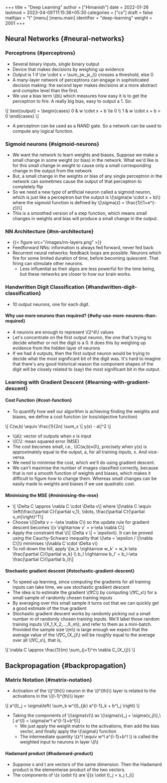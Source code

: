 +++
title = "Deep Learning"
author = ["Himanish"]
date = 2022-01-26
lastmod = 2023-04-09T11:15:36+05:30
categories = ["cs"]
draft = false
mathjax = "t"
[menu]
  [menu.main]
    identifier = "deep-learning"
    weight = 2001
+++

## Neural Networks {#neural-networks}


### Perceptrons {#perceptrons}

-   Several binary inputs, single binary output
-   Device that makes decisions by weighing up evidence
-   Output is 1 if \\(w \cdot x = \sum\_jw\_jx\_j\\) crosses a threshold, else 0
-   A many-layer network of perceptrons can engage in sophisticated decision making: the second layer makes decisions at a more abstract and complex level than the first.
-   We use a bias term \\(b\\) which measures how easy it is to get the perceptron to fire. A really big bias, easy to output a 1. So:

\\[ \text{output} = \begin{cases}
0 & w \cdot x + b \le 0 \\\\
1 & w \cdot x + b > 0
\end{cases}
\\]

-   A perceptron can be used as a NAND gate. So a network can be used to compute any logical function.


### Sigmoid neurons {#sigmoid-neurons}

-   We want the network to learn weights and biases. Suppose we make a small change in some weight (or bias) in the network. What we'd like is for this small change in weight to cause only a small corresponding change in the output from the network
-   But, a small change in the weights or bias of any single perceptron in the network can sometimes cause the output of that perceptron to completely flip
-   So we need a new type of artificial neuron called a sigmoid neuron, which is just like a perceptron but the output is \\(\sigma(w \cdot x + b)\\) where the sigmoid function is defined by \\[\sigma(z) = \frac{1}{1+e^{-z}}\\]
-   This is a smoothed version of a step function, which means small changes in weights and bias will produce a small change in the output.


### NN Architecture {#nn-architecture}

-   {{< figure src="/images/nn-layers.png" >}}
-   Feedforward NNs: information is always fed forward, never fed back
-   Recurrent neural networks: feedback loops are possible. Neurons which fire for some limited duration of time, before becoming quiescent. That firing can stimulate other neurons.
    -   Less influential as their algos are less powerful for the time being, but these networks are closer to how our brain works.


### Handwritten Digit Classification {#handwritten-digit-classification}

-   10 output neurons, one for each digit.


#### Why use more neurons than required? {#why-use-more-neurons-than-required}

-   4 neurons are enough to represent \\(2^4\\) values
-   Let's concentrate on the first output neuron, the one that's trying to decide whether or not the digit is a 0. It does this by weighing up evidence from the hidden layer of neurons
-   If we had 4 outputs, then the first output neuron would be trying to decide what the most significant bit of the digit was. It's hard to imagine that there's any good historical reason the component shapes of the digit will be closely related to (say) the most significant bit in the output.


### Learning with Gradient Descent {#learning-with-gradient-descent}


#### Cost Function {#cost-function}

-   To quantify how well our algorithm is achieving finding the weights and biases, we define a cost function (or loss/objective function)

\\[ C(w,b) \equiv \frac{1}{2n} \sum\_x \\| y(x) - a\\|^2 \\]

-   \\(a\\): vector of outputs when x is input
-   \\(C\\): mean squared error (MSE)
-   The cost becomes small, i.e., \\(C(w,b)≈0\\), precisely when y(x) is approximately equal to the output, a, for all training inputs, x. And vice-versa.
-   We need to minimise the cost, which we'll do using gradient descent.
-   We can't maximise the number of images classified correctly, because that is not a smooth function of weights and biases, which makes it difficult to figure how to change them. Whereas small changes can be easily made to weights and biases if we use quadratic cost.


#### Minimising the MSE {#minimising-the-mse}

-   \\[  \Delta C \approx \nabla C \cdot \Delta v\\] where \\[\nabla C \equiv \left(\frac{\partial C}{\partial v\_1}, \ldots,
      \frac{\partial C}{\partial v\_m}\right)^T\\]
-   Choose \\(\Delta v = -\eta \nabla C\\) so the update rule for gradient descent becomes \\[v \rightarrow v' = v-\eta \nabla C\\]
-   Apply the constraint that \\(\\| \Delta v \\| = \epsilon\\). It can be proved using the Cauchy-Schwarz inequality that \\(\eta = \epsilon / \\|\nabla C\\|\\) minimises \\(\nabla C \cdot \Delta v\\)
-   To roll down the hill, apply \\[w\_k \rightarrow w\_k' = w\_k-\eta \frac{\partial C}{\partial w\_k} \\\\
      b\_l \rightarrow b\_l' = b\_l-\eta \frac{\partial C}{\partial b\_l}\\]


#### Stochastic gradient descent {#stochastic-gradient-descent}

-   To speed up learning, since computing the gradients for all training inputs can take time, we use stochastic gradient descent
-   The idea is to estimate the gradient \\(∇C\\) by computing \\(∇C\_x\\) for a small sample of randomly chosen training inputs
-   By averaging over this small sample it turns out that we can quickly get a good estimate of the true gradient
-   Stochastic gradient descent works by randomly picking out a small number m of randomly chosen training inputs. We'll label those random training inputs \\(X\_1,X\_2,…,X\_m\\), and refer to them as a mini-batch. Provided the sample size \\(m\\) is large enough we expect that the average value of the \\(∇C\_{X\_j}\\) will be roughly equal to the average over all \\(∇C\_x\\), that is,

\\[  \nabla C \approx \frac{1}{m} \sum\_{j=1}^m \nabla C\_{X\_{j}}
\\]


## Backpropagation {#backpropagation}


### Matrix Notation {#matrix-notation}

-   Activation of the \\(j^{th}\\) neuron in the \\(l^{th}\\) layer is related to the activations in the \\((l-1)^{th}\\) layer

\\[  a^{l}\_j = \sigma\left( \sum\_k w^{l}\_{jk} a^{l-1}\_k + b^l\_j \right)
\\]

-   Taking the components of \\(\sigma(v)\\) as \\(\sigma(v)\_j = \sigma(v\_j)\\),\\[    a^{l} = \sigma(w^l a^{l-1}+b^l)\\]
    -   We just apply the weight matrix to the activations, then add the bias vector, and finally apply the \\(\sigma\\) function
    -   The intermediate quantity \\(z^l \equiv w^l a^{l-1}+b^l \\) is called the weighted input to neurons in layer \\(l\\)


#### Hadamard product {#hadamard-product}

-   Suppose s and t are vectors of the same dimension. Then the Hadamard product is the elementwise product of the two vectors.
-   The components of \\(s \odot t\\) are \\[(s \odot t)\_j = s\_j t\_j\\]
